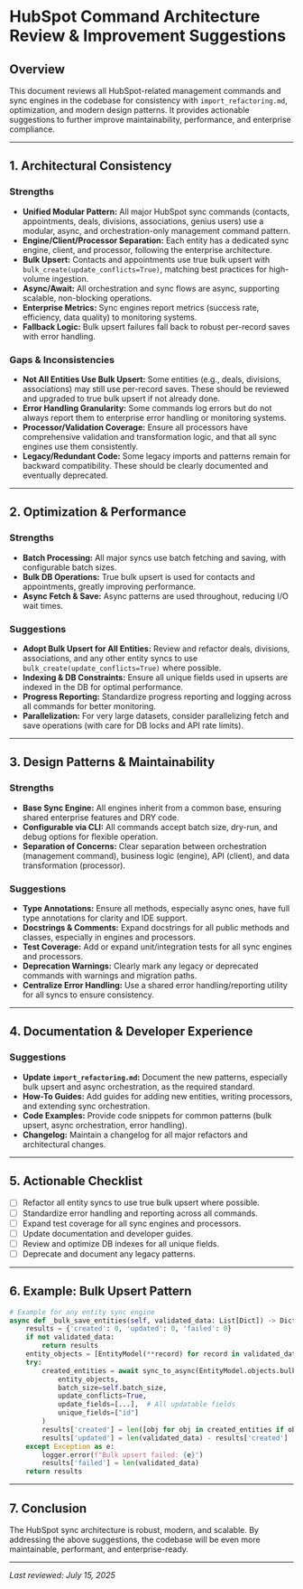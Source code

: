 # HubSpot Command Architecture Review & Improvement Suggestions

## Overview
This document reviews all HubSpot-related management commands and sync engines in the codebase for consistency with `import_refactoring.md`, optimization, and modern design patterns. It provides actionable suggestions to further improve maintainability, performance, and enterprise compliance.

---

## 1. Architectural Consistency

### Strengths
- **Unified Modular Pattern:** All major HubSpot sync commands (contacts, appointments, deals, divisions, associations, genius users) use a modular, async, and orchestration-only management command pattern.
- **Engine/Client/Processor Separation:** Each entity has a dedicated sync engine, client, and processor, following the enterprise architecture.
- **Bulk Upsert:** Contacts and appointments use true bulk upsert with `bulk_create(update_conflicts=True)`, matching best practices for high-volume ingestion.
- **Async/Await:** All orchestration and sync flows are async, supporting scalable, non-blocking operations.
- **Enterprise Metrics:** Sync engines report metrics (success rate, efficiency, data quality) to monitoring systems.
- **Fallback Logic:** Bulk upsert failures fall back to robust per-record saves with error handling.

### Gaps & Inconsistencies
- **Not All Entities Use Bulk Upsert:** Some entities (e.g., deals, divisions, associations) may still use per-record saves. These should be reviewed and upgraded to true bulk upsert if not already done.
- **Error Handling Granularity:** Some commands log errors but do not always report them to enterprise error handling or monitoring systems.
- **Processor/Validation Coverage:** Ensure all processors have comprehensive validation and transformation logic, and that all sync engines use them consistently.
- **Legacy/Redundant Code:** Some legacy imports and patterns remain for backward compatibility. These should be clearly documented and eventually deprecated.

---

## 2. Optimization & Performance

### Strengths
- **Batch Processing:** All major syncs use batch fetching and saving, with configurable batch sizes.
- **Bulk DB Operations:** True bulk upsert is used for contacts and appointments, greatly improving performance.
- **Async Fetch & Save:** Async patterns are used throughout, reducing I/O wait times.

### Suggestions
- **Adopt Bulk Upsert for All Entities:** Review and refactor deals, divisions, associations, and any other entity syncs to use `bulk_create(update_conflicts=True)` where possible.
- **Indexing & DB Constraints:** Ensure all unique fields used in upserts are indexed in the DB for optimal performance.
- **Progress Reporting:** Standardize progress reporting and logging across all commands for better monitoring.
- **Parallelization:** For very large datasets, consider parallelizing fetch and save operations (with care for DB locks and API rate limits).

---

## 3. Design Patterns & Maintainability

### Strengths
- **Base Sync Engine:** All engines inherit from a common base, ensuring shared enterprise features and DRY code.
- **Configurable via CLI:** All commands accept batch size, dry-run, and debug options for flexible operation.
- **Separation of Concerns:** Clear separation between orchestration (management command), business logic (engine), API (client), and data transformation (processor).

### Suggestions
- **Type Annotations:** Ensure all methods, especially async ones, have full type annotations for clarity and IDE support.
- **Docstrings & Comments:** Expand docstrings for all public methods and classes, especially in engines and processors.
- **Test Coverage:** Add or expand unit/integration tests for all sync engines and processors.
- **Deprecation Warnings:** Clearly mark any legacy or deprecated commands with warnings and migration paths.
- **Centralize Error Handling:** Use a shared error handling/reporting utility for all syncs to ensure consistency.

---

## 4. Documentation & Developer Experience

### Suggestions
- **Update `import_refactoring.md`:** Document the new patterns, especially bulk upsert and async orchestration, as the required standard.
- **How-To Guides:** Add guides for adding new entities, writing processors, and extending sync orchestration.
- **Code Examples:** Provide code snippets for common patterns (bulk upsert, async orchestration, error handling).
- **Changelog:** Maintain a changelog for all major refactors and architectural changes.

---

## 5. Actionable Checklist

- [ ] Refactor all entity syncs to use true bulk upsert where possible.
- [ ] Standardize error handling and reporting across all commands.
- [ ] Expand test coverage for all sync engines and processors.
- [ ] Update documentation and developer guides.
- [ ] Review and optimize DB indexes for all unique fields.
- [ ] Deprecate and document any legacy patterns.

---

## 6. Example: Bulk Upsert Pattern

```python
# Example for any entity sync engine
async def _bulk_save_entities(self, validated_data: List[Dict]) -> Dict[str, int]:
    results = {'created': 0, 'updated': 0, 'failed': 0}
    if not validated_data:
        return results
    entity_objects = [EntityModel(**record) for record in validated_data]
    try:
        created_entities = await sync_to_async(EntityModel.objects.bulk_create)(
            entity_objects,
            batch_size=self.batch_size,
            update_conflicts=True,
            update_fields=[...],  # All updatable fields
            unique_fields=["id"]
        )
        results['created'] = len([obj for obj in created_entities if obj._state.adding])
        results['updated'] = len(validated_data) - results['created']
    except Exception as e:
        logger.error(f"Bulk upsert failed: {e}")
        results['failed'] = len(validated_data)
    return results
```

---

## 7. Conclusion

The HubSpot sync architecture is robust, modern, and scalable. By addressing the above suggestions, the codebase will be even more maintainable, performant, and enterprise-ready.

---

*Last reviewed: July 15, 2025*
